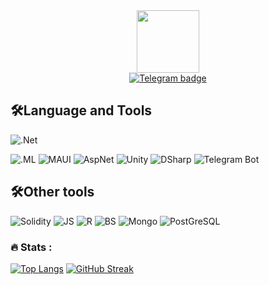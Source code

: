 
<div id="header" align="center">
  <img src="https://media4.giphy.com/media/scZPhLqaVOM1qG4lT9/giphy.gif?cid=ecf05e4717auiisim0950ln2v8b3274xvyx7jcng2ckxxyf8&rid=giphy.gif&ct=g" width="100"/>
  <div id="badges">
  <a href="https://t.me/viknsagit">
    <img src="https://img.shields.io/badge/-Telegram-090909?style=for-the-badge&logo=telegram" alt="Telegram badge"/>
  </a>
</div>
</div>

## :hammer_and_wrench:Language and Tools
 ![.Net](https://img.shields.io/badge/-.Net-090909?style=for-the-badge&logo=dotnet&logoColor=a931c4)
 
![.ML](https://img.shields.io/badge/-ML.Net-090909?style=for-the-badge&logo=dotnet)
![MAUI](https://img.shields.io/badge/-MAUI-090909?style=for-the-badge&logo=xamarin)
![AspNet](https://img.shields.io/badge/-Asp_Net-090909?style=for-the-badge&logo=dotnet)
![Unity](https://img.shields.io/badge/-Unity-090909?style=for-the-badge&logo=Unity)
![DSharp](https://img.shields.io/badge/-DSharp-090909?style=for-the-badge&logo=Discord)
![Telegram Bot](https://img.shields.io/badge/-Telegram_Bots-090909?style=for-the-badge&logo=Telegram)

## :hammer_and_wrench:Other tools
![Solidity](https://img.shields.io/badge/-Solidity-090909?style=for-the-badge&logo=Solidity)
![JS](https://img.shields.io/badge/-JavaScript-090909?style=for-the-badge&logo=JavaScript)
![R](https://img.shields.io/badge/-React-090909?style=for-the-badge&logo=React)
![BS](https://img.shields.io/badge/-Bootstrap-090909?style=for-the-badge&logo=Bootstrap)
![Mongo](https://img.shields.io/badge/-MongoDB-090909?style=for-the-badge&logo=MongoDB)
![PostGreSQL](https://img.shields.io/badge/-PostGreSQL-090909?style=for-the-badge&logo=PostGreSQL)

### :fire: Stats :
[![Top Langs](https://github-readme-stats.vercel.app/api/top-langs/?username=viknsagit&langs_count=6&layout=compact&theme=vision-friendly-dark)](https://github.com/anuraghazra/github-readme-stats)
[![GitHub Streak](http://github-readme-streak-stats.herokuapp.com?user=viknsagit&theme=dark&background=000000)](https://git.io/streak-stats)



